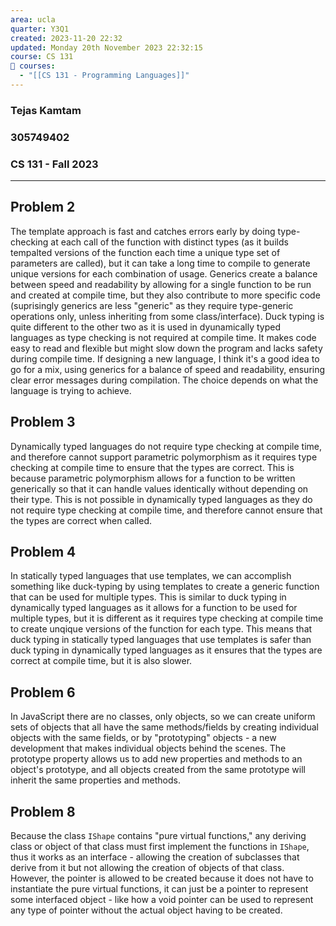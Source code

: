 ```yaml
---
area: ucla
quarter: Y3Q1
created: 2023-11-20 22:32
updated: Monday 20th November 2023 22:32:15
course: CS 131
📕 courses:
  - "[[CS 131 - Programming Languages]]"
---
```

### Tejas Kamtam
### 305749402
### CS 131 - Fall 2023

---

## Problem 2
The template approach is fast and catches errors early by doing type-checking at each call of the function with distinct types (as it builds tempalted versions of the function each time a unique type set of parameters are called), but it can take a long time to compile to generate unique versions for each combination of usage. Generics create a balance between speed and readability by allowing for a single function to be run and created at compile time, but they also contribute to more specific code (suprisingly generics are less "generic" as they require type-generic operations only, unless inheriting from some class/interface). Duck typing is quite different to the other two as it is used in dyunamically typed languages as type checking is not required at compile time. It makes code easy to read and flexible but might slow down the program and lacks safety during compile time. If designing a new language, I think it's a good idea to go for a mix, using generics for a balance of speed and readability, ensuring clear error messages during compilation. The choice depends on what the language is trying to achieve.

## Problem 3
Dynamically typed languages do not require type checking at compile time, and therefore cannot support parametric polymorphism as it requires type checking at compile time to ensure that the types are correct. This is because parametric polymorphism allows for a function to be written generically so that it can handle values identically without depending on their type. This is not possible in dynamically typed languages as they do not require type checking at compile time, and therefore cannot ensure that the types are correct when called.

## Problem 4
In statically typed languages that use templates, we can accomplish something like duck-typing by using templates to create a generic function that can be used for multiple types. This is similar to duck typing in dynamically typed languages as it allows for a function to be used for multiple types, but it is different as it requires type checking at compile time to create unqique versions of the function for each type. This means that duck typing in statically typed languages that use templates is safer than duck typing in dynamically typed languages as it ensures that the types are correct at compile time, but it is also slower.

## Problem 6
In JavaScript there are no classes, only objects, so we can create uniform sets of objects that all have the same methods/fields by creating individual objects with the same fields, or by "prototyping" objects - a new development that makes individual objects behind the scenes. The prototype property allows us to add new properties and methods to an object's prototype, and all objects created from the same prototype will inherit the same properties and methods.

## Problem 8
Because the class `IShape` contains "pure virtual functions," any deriving class or object of that class must first implement the functions in `IShape`, thus it works as an interface - allowing the creation of subclasses that derive from it but not allowing the creation of objects of that class. However, the pointer is allowed to be created because it does not have to instantiate the pure virtual functions, it can just be a pointer to represent some interfaced object - like how a void pointer can be used to represent any type of pointer without the actual object having to be created.